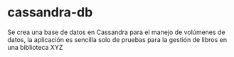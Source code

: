 # cassandra-db
Se crea una base de datos en Cassandra para el manejo de volúmenes de datos, la aplicación es sencilla solo de pruebas para la gestión de libros en una biblioteca XYZ
